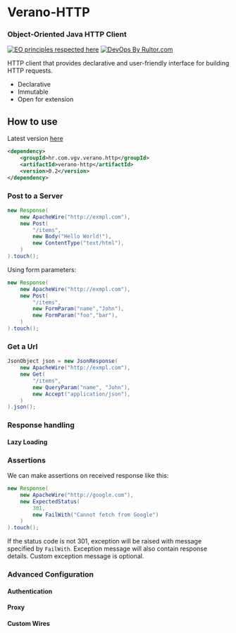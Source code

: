 # Verano-HTTP
### Object-Oriented Java HTTP Client
[![EO principles respected here](http://www.elegantobjects.org/badge.svg)](http://www.elegantobjects.org)
[![DevOps By Rultor.com](http://www.rultor.com/b/Vatavuk/verano-http)](http://www.rultor.com/p/Vatavuk/verano-http)

HTTP client that provides declarative and user-friendly interface for building HTTP requests. 

- Declarative
- Immutable
- Open for extension

## How to use
Latest version [here](https://github.com/Vatavuk/verano-http/releases)
```xml
<dependency>
    <groupId>hr.com.vgv.verano.http</groupId>
    <artifactId>verano-http</artifactId>
    <version>0.2</version>
</dependency>
```

### Post to a Server
```java
new Response(
    new ApacheWire("http://exmpl.com"),
    new Post(
        "/items",
        new Body("Hello World!"),
        new ContentType("text/html"),
    )
).touch();
```
Using form parameters:
```java
new Response(
    new ApacheWire("http://exmpl.com"),
    new Post(
        "/items",
        new FormParam("name","John"),
        new FormParam("foo","bar"),
    )
).touch();
```

### Get a Url
```java
JsonObject json = new JsonResponse(
    new ApacheWire("http://exmpl.com"),
    new Get(
        "/items",
        new QueryParam("name", "John"),
        new Accept("application/json"),
    )
).json();
```
### Response handling

#### Lazy Loading

### Assertions
We can make assertions on received response like this:
```java
new Response(
    new ApacheWire("http://google.com"),
    new ExpectedStatus(
        301, 
        new FailWith("Cannot fetch from Google")
    )
).touch();
```
If the status code is not 301, exception will be raised with message specified
by `FailWith`. Exception message will also contain response details. Custom
exception message is optional.

### Advanced Configuration

#### Authentication

#### Proxy

#### Custom Wires
